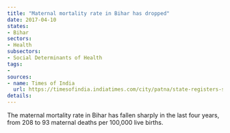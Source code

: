 ```yaml
---
title: "Maternal mortality rate in Bihar has dropped"
date: 2017-04-10
states:
- Bihar
sectors:
- Health
subsectors:
- Social Determinants of Health
tags:
- 
sources:
- name: Times of India
  url: https://timesofindia.indiatimes.com/city/patna/state-registers-sharp-fall-in-maternal-mortality-rate/articleshow/58072057.cms
details:
---
```


The maternal mortality rate in Bihar has fallen sharply in the last four years, from 208 to 93 maternal deaths per 100,000 live births.
